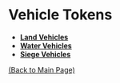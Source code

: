 # Vehicle Tokens
- **[Land Vehicles](land)**
- **[Water Vehicles](water)**
- **[Siege Vehicles](siege)**

[(Back to Main Page)](../../#)
